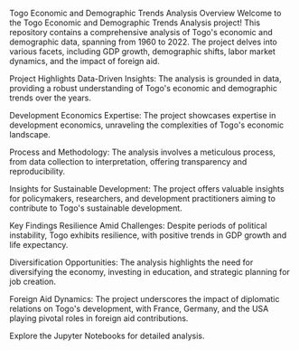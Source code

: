 Togo Economic and Demographic Trends Analysis
Overview
Welcome to the Togo Economic and Demographic Trends Analysis project! 
This repository contains a comprehensive analysis of Togo's economic and demographic data, spanning from 1960 to 2022. The project delves into various facets, including GDP growth, demographic shifts, labor market dynamics, and the impact of foreign aid.

Project Highlights
Data-Driven Insights: The analysis is grounded in data, providing a robust understanding of Togo's economic and demographic trends over the years.

Development Economics Expertise: The project showcases expertise in development economics, unraveling the complexities of Togo's economic landscape.

Process and Methodology: The analysis involves a meticulous process, from data collection to interpretation, offering transparency and reproducibility.

Insights for Sustainable Development: The project offers valuable insights for policymakers, researchers, and development practitioners aiming to contribute to Togo's sustainable development.

Key Findings
Resilience Amid Challenges: Despite periods of political instability, Togo exhibits resilience, with positive trends in GDP growth and life expectancy.

Diversification Opportunities: The analysis highlights the need for diversifying the economy, investing in education, and strategic planning for job creation.

Foreign Aid Dynamics: The project underscores the impact of diplomatic relations on Togo's development, with France, Germany, and the USA playing pivotal roles in foreign aid contributions.



Explore the Jupyter Notebooks for detailed analysis.
